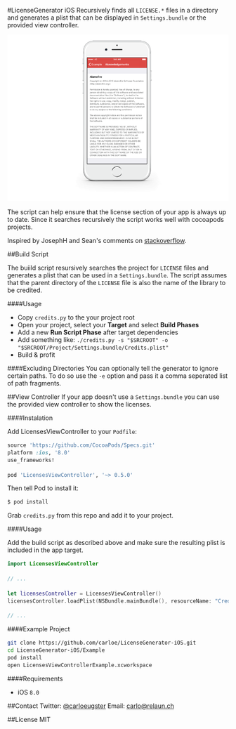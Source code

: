 #LicenseGenerator iOS
Recursively finds all `LICENSE.*` files in a directory and generates a plist that can be displayed in `Settings.bundle` or the provided view controller.

![](screenshot.png)

The script can help ensure that the license section of your app is always up to date. Since it searches recursively the script works well with cocoapods projects.

Inspired by JosephH and Sean's comments on [stackoverflow](http://stackoverflow.com/q/6428353).

##Build Script

The buiild script resursively searches the project for `LICENSE` files and generates a plist that can be used in a `Settings.bundle`. The script assumes that the parent directory of the `LICENSE` file is also the name of the library to be credited.

####Usage

* Copy `credits.py` to the your project root
* Open your project, select your **Target** and select **Build Phases**
* Add a new **Run Script Phase** after target dependencies
* Add something like: `./credits.py -s "$SRCROOT" -o "$SRCROOT/Project/Settings.bundle/Credits.plist"`
* Build & profit

####Excluding Directories
You can optionally tell the generator to ignore certain paths. To do so use the `-e` option and pass it a comma seperated list of path fragments. 

##View Controller
If your app doesn't use a `Settings.bundle` you can use the provided view controller to show the licenses.

####Instalation

Add LicensesViewController to your `Podfile`:

```ruby
source 'https://github.com/CocoaPods/Specs.git'
platform :ios, '8.0'
use_frameworks!

pod 'LicensesViewController', '~> 0.5.0'
```

Then tell Pod to install it:

```bash
$ pod install
```

Grab `credits.py` from this repo and add it to your project.

####Usage

Add the build script as described above and make sure the resulting plist is included in the app target.

```swift
import LicensesViewController

// ...

let licensesController = LicensesViewController()
licensesController.loadPlist(NSBundle.mainBundle(), resourceName: "Credits")

// ...
```

####Example Project

```bash
git clone https://github.com/carloe/LicenseGenerator-iOS.git
cd LicenseGenerator-iOS/Example
pod install
open LicensesViewControllerExample.xcworkspace
```

####Requirements
* iOS `8.0`

##Contact
Twitter: [@carloeugster](https://twitter.com/carloeugster)
Email: [carlo@relaun.ch](mailto:carlo@relaun.ch)

##License
MIT
